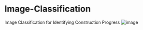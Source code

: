 # Image-Classification
Image Classification for Identifying Construction Progress
![image](https://user-images.githubusercontent.com/61254009/195203965-a51bd180-11bb-41c5-9959-6647e35ccea8.png)

